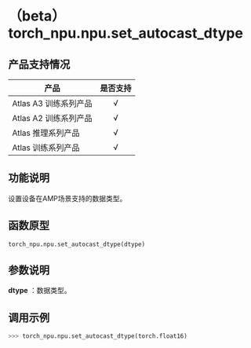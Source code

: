 # （beta）torch_npu.npu.set_autocast_dtype

## 产品支持情况

| 产品                                                         | 是否支持 |
| ------------------------------------------------------------ | :------: |
|<term>Atlas A3 训练系列产品</term>            |    √     |
|<term>Atlas A2 训练系列产品</term>  | √    |
|<term>Atlas 推理系列产品</term>                                       |    √     |
|<term>Atlas 训练系列产品</term>                                       |    √     |


## 功能说明

设置设备在AMP场景支持的数据类型。

## 函数原型

```
torch_npu.npu.set_autocast_dtype(dtype)
```

## 参数说明

 **dtype** ：数据类型。


## 调用示例

```python
>>> torch_npu.npu.set_autocast_dtype(torch.float16)
```

